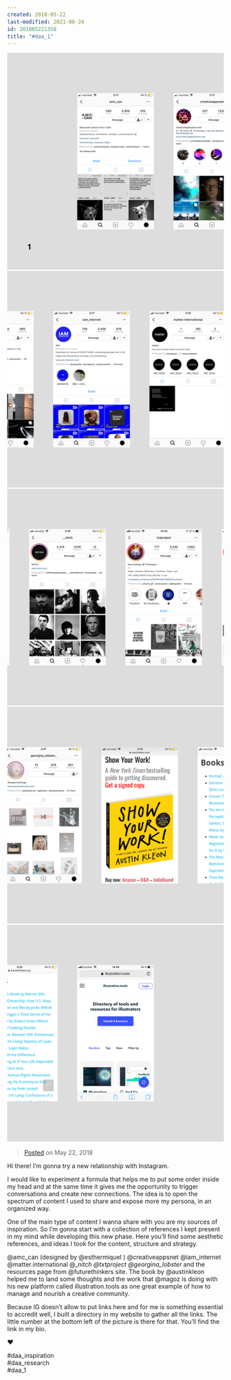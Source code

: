 ```yaml
---
created: 2018-05-22
last-modified: 2021-08-24
id: 201805221358
title: "#daa_1"
---
```

<div class="gallery">
    <div class="gallery-row">
        <img src="../assets/201805221358-1.jpg">
        <img src="../assets/201805221358-2.jpg">
        <img src="../assets/201805221358-3.jpg">
        <img src="../assets/201805221358-4.jpg">
        <img src="../assets/201805221358-5.jpg">
    </div>
</div>

>[Posted](202106221357) on May 22, 2018

Hi there! I’m gonna try a new relationship with Instagram.⁣⁣

I would like to experiment a formula that helps me to put some order inside my head and at the same time it gives me the opportunity to trigger conversations and create new connections. The idea is to open the spectrum of content I used to share and expose more my persona, in an organized way.⁣⁣

One of the main type of content I wanna share with you are my sources of inspiration. So I’m gonna start with a collection of references I kept present in my mind while developing this new phase. Here you’ll find some aesthetic references, and ideas I took for the content, structure and strategy.⁣

@amc_can (designed by @esthermiquel ) @creativeappsnet @iam_internet @matter.international @__nitch @txtproject @georgina_lobster_ and the resources page from @futurethinkers site. The book by @austinkleon helped me to land some thoughts and the work that @magoz is doing with his new platform called illustration.tools as one great example of how to manage and nourish a creative community.

Because IG doesn’t allow to put links here and for me is something essential to accredit well, I built a directory in my website to gather all the links. The little number at the bottom left of the picture is there for that. You’ll find the link in my bio.

❤️

#daa_inspiration⁣⁣  
#daa_research⁣⁣  
#daa_1
